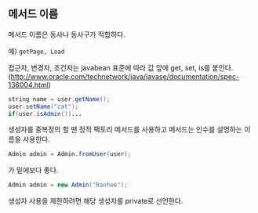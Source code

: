## 메서드 이름

메서드 이름은 동사나 동사구가 적합하다.

예) `getPage, Load`

접근자, 변경자, 조건자는 javabean 표준에 따라 값 앞에 get, set, is를 붙인다.
(http://www.oracle.com/technetwork/java/javase/documentation/spec-136004.html)

```java
string name = user.getName();
user.setName("cat");
if(user.isAdmin())...
```

생성자를 중복정의 할 땐 정적 팩토리 메서드를 사용하고 메서드는 인수를 설명하는 이름을 사용한다.

```java
Admin admin = Admin.fromUser(user);
```

가 밑에보다 좋다.

```java
Admin admin = new Admin("Ranhee");
```

생성자 사용을 제한하려면 해당 생성자를 private로 선언한다.
